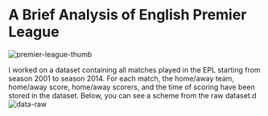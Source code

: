 # A Brief Analysis of English Premier League 
![premier-league-thumb](https://cloud.githubusercontent.com/assets/12864506/20905340/60175a74-bb11-11e6-84f7-b0589ef0bf23.png)

I worked on a dataset containing all matches played in the EPL starting from season 2001 to season 2014. For each match, the home/away team, home/away score, home/away scorers, and the time of scoring have been stored in the dataset. Below, you can see a scheme from the raw dataset.d
![data-raw](https://cloud.githubusercontent.com/assets/12864506/20905506/16dca6f6-bb12-11e6-90c8-0db5506313e1.PNG)
